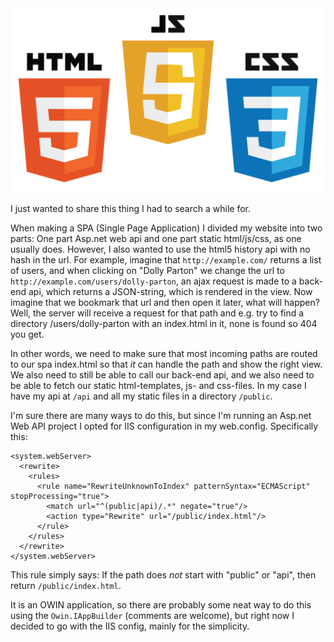 <img class="img-responsive" alt="HTML CSS JS" src="/blog/post/url-rewrite-for-asp-net-web-api-spa/img/html-css-js.png"/>

I just wanted to share this thing I had to search a while for.

When making a SPA (Single Page Application) I divided my website into two parts: One part Asp.net web api and one part static html/js/css, as one usually does. However, I also wanted to use the html5 history api with no hash in the url. For example, imagine that `http://example.com/` returns a list of users, and when clicking on "Dolly Parton" we change the url to `http://example.com/users/dolly-parton`, an ajax request is made to a back-end api, which returns a JSON-string, which is rendered in the view. Now imagine that we bookmark that url and then open it later, what will happen? Well, the server will receive a request for that path and e.g. try to find a directory /users/dolly-parton with an index.html in it, none is found so 404 you get.

In other words, we need to make sure that most incoming paths are routed to our spa index.html so that *it* can handle the path and show the right view. We also need to still be able to call our back-end api, and we also need to be able to fetch our static html-templates, js- and css-files. In my case I have my api at `/api` and all my static files in a directory `/public`.

I'm sure there are many ways to do this, but since I'm running an Asp.net Web API project I opted for IIS configuration in my web.config. Specifically this:

    <system.webServer>
      <rewrite>
        <rules>
          <rule name="RewriteUnknownToIndex" patternSyntax="ECMAScript" stopProcessing="true">
            <match url="^(public|api)/.*" negate="true"/>
            <action type="Rewrite" url="/public/index.html"/>
          </rule>
        </rules>
      </rewrite>
    </system.webServer>

This rule simply says: If the path does *not* start with "public" or "api", then return `/public/index.html`.


It is an OWIN application, so there are probably some neat way to do this using the `Owin.IAppBuilder` (comments are welcome), but right now I decided to go with the IIS config, mainly for the simplicity.
